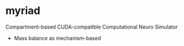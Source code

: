 myriad
======

Compartment-based CUDA-compatible Computational Neuro Simulator

* Mass balance as mechanism-based
